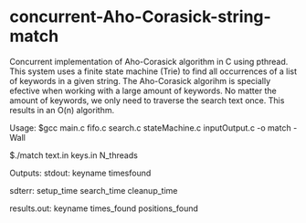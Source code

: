 # concurrent-Aho-Corasick-string-match

Concurrent implementation of Aho-Corasick algorithm in C using pthread. This system uses a finite state machine (Trie) to find all occurrences of a list of keywords in a given string. The Aho-Corasick algorihm is specially efective when working with a large amount of keywords. No matter the amount of keywords, we only need to traverse the search text once. This results in an O(n) algorithm.


Usage: 
$gcc main.c fifo.c search.c stateMachine.c inputOutput.c -o match -Wall

$./match text.in keys.in N_threads


Outputs:
stdout: keyname	timesfound

sdterr: setup_time	search_time	cleanup_time

results.out: keyname		times_found		 positions_found	